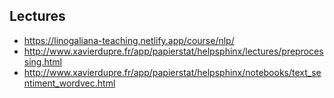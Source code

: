 ## Lectures

- https://linogaliana-teaching.netlify.app/course/nlp/
- http://www.xavierdupre.fr/app/papierstat/helpsphinx/lectures/preprocessing.html
- http://www.xavierdupre.fr/app/papierstat/helpsphinx/notebooks/text_sentiment_wordvec.html